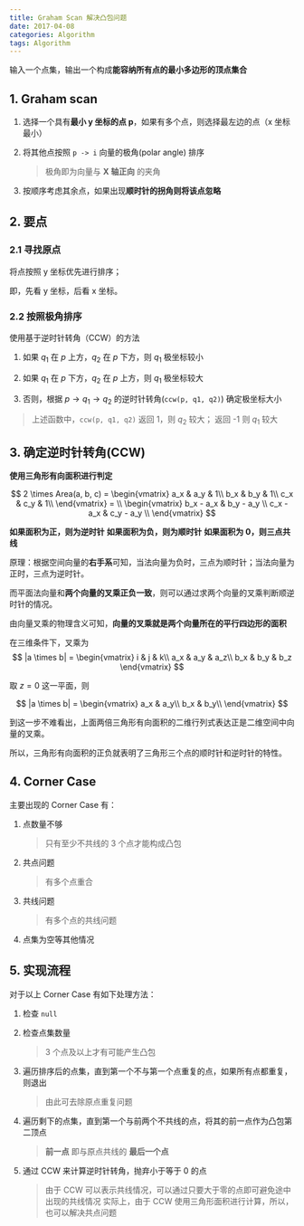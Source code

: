```yaml
---
title: Graham Scan 解决凸包问题
date: 2017-04-08
categories: Algorithm
tags: Algorithm
---
```


输入一个点集，输出一个构成**能容纳所有点的最小多边形的顶点集合**

## 1. Graham scan

1. 选择一个具有**最小 y 坐标的点 p**，如果有多个点，则选择最左边的点（x 坐标最小）


2. 将其他点按照 `p -> i` 向量的极角(polar angle) 排序

    > 极角即为向量与 **X 轴正向** 的夹角

3. 按顺序考虑其余点，如果出现**顺时针的拐角则将该点忽略**

## 2. 要点

### 2.1 寻找原点

将点按照 y 坐标优先进行排序；

即，先看 y 坐标，后看 x 坐标。


### 2.2 按照极角排序

使用基于逆时针转角（CCW）的方法

1. 如果 $q_1$ 在 $p$ 上方，$q_2$ 在 $p$ 下方，则 $q_1$ 极坐标较小

2. 如果 $q_1$ 在 $p$ 下方，$q_2$ 在 $p$ 上方，则 $q_1$ 极坐标较大

3. 否则，根据 $p \to q_1 \to q_2$ 的逆时针转角(`ccw(p, q1, q2)`) 确定极坐标大小

> 上述函数中，`ccw(p, q1, q2)` 返回 1，则 $q_2$ 较大；
返回 -1 则 $q_1$ 较大

## 3. 确定逆时针转角(CCW)

**使用三角形有向面积进行判定**

$$
2 \times Area(a, b, c) =
\begin{vmatrix}
a_x & a_y & 1\\
b_x & b_y & 1\\
c_x & c_y & 1\\
\end{vmatrix}
= \\
\begin{vmatrix}
b_x - a_x & b_y - a_y \\
c_x - a_x & c_y - a_y \\
\end{vmatrix}
$$

**如果面积为正，则为逆时针**
**如果面积为负，则为顺时针**
**如果面积为 0，则三点共线**

原理：根据空间向量的**右手系**可知，当法向量为负时，三点为顺时针；当法向量为正时，三点为逆时针。

而平面法向量和**两个向量的叉乘正负一致**，则可以通过求两个向量的叉乘判断顺逆时针的情况。

由向量叉乘的物理含义可知，**向量的叉乘就是两个向量所在的平行四边形的面积**

在三维条件下，叉乘为
$$
|a \times b| =
\begin{vmatrix}
i & j & k\\
a_x & a_y & a_z\\
b_x & b_y & b_z
\end{vmatrix}
$$

取 $z = 0$ 这一平面，则

$$
|a \times b| =
\begin{vmatrix}
a_x & a_y\\
b_x & b_y\\
\end{vmatrix}
$$

到这一步不难看出，上面两倍三角形有向面积的二维行列式表达正是二维空间中向量的叉乘。

所以，三角形有向面积的正负就表明了三角形三个点的顺时针和逆时针的特性。

## 4. Corner Case

主要出现的 Corner Case 有：

1. 点数量不够

    > 只有至少不共线的 3 个点才能构成凸包

1. 共点问题

    > 有多个点重合

2. 共线问题

    > 有多个点的共线问题

4. 点集为空等其他情况

## 5. 实现流程

对于以上 Corner Case 有如下处理方法：

1. 检查 `null`



2. 检查点集数量

    > 3 个点及以上才有可能产生凸包


3. 遍历排序后的点集，直到第一个不与第一个点重复的点，如果所有点都重复，则退出

    > 由此可去除原点重复问题


4. 遍历剩下的点集，直到第一个与前两个不共线的点，将其的前一点作为凸包第二顶点

    > **前一点** 即与原点共线的 **最后一个点**


5. 通过 CCW 来计算逆时针转角，抛弃小于等于 0 的点

    > 由于 CCW 可以表示共线情况，可以通过只要大于零的点即可避免途中出现的共线情况
    > 实际上，由于 CCW 使用三角形面积进行计算，所以，也可以解决共点问题
